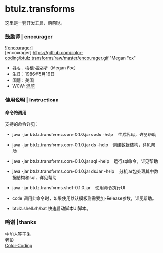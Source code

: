 # btulz.transforms
这里是一套开发工具，萌萌哒。


### 鼓励师 | encourager
[![encourager]](http://baike.baidu.com/view/1645686.htm)  
[encourager]:https://github.com/color-coding/btulz.transforms/raw/master/encourager.gif "Megan Fox"
* 姓名：梅根·福克斯（Megan Fox）
* 生日：1986年5月16日
* 国籍：美国
* WOW: [混剪](http://www.bilibili.com/video/av4485682/ "B站指日可待")

### 使用说明 | instructions
#### 命令符调用
支持的命令详见：
* java -jar btulz.transforms.core-0.1.0.jar code -help     生成代码，详见帮助
* java -jar btulz.transforms.core-0.1.0.jar ds -help       创建数据结构，详见帮助
* java -jar btulz.transforms.core-0.1.0.jar sql -help      运行sql命令，详见帮助
* java -jar btulz.transforms.core-0.1.0.jar dsJar -help    分析jar包处理其中数据结构和sql，详见帮助
* java -jar btulz.transforms.shell-0.1.0.jar               使用命令执行UI

* code 调用此命令时，如果使用默认模板则需要加-Release参数，详见帮助。
* btulz.shell.sh/bat 快速启动脚本UI脚本。

### 鸣谢 | thanks
[牛加人等于朱](http://baike.baidu.com/view/1769.htm "NiurenZhu")<br>
[老彭](http://baike.baidu.com/view/1828.htm "three-stones")<br>
[Color-Coding](http://colorcoding.org/ "咔啦工作室")<br>
